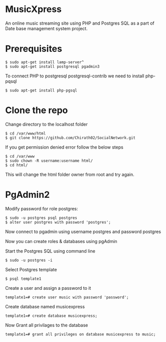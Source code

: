 # MusicXpress
An online music streaming site using PHP and Postgres SQL as a part of Date base management system project.

# Prerequisites

```
$ sudo apt-get install lamp-server^
$ sudo apt-get install postgresql pgadmin3
```

To connect PHP to postgresql postgresql-contrib we need to install php-pqsql

```
$ sudo apt-get install php-pgsql
```

# Clone the repo

Change directory to the localhost folder
```
$ cd /var/www/html
$ git clone https://github.com/Chirath02/SocialNetwork.git
```
If you get permission denied error follow the below steps 
```
$ cd /var/www
$ sudo chown -R username:username html/
$ cd html/
```
This will change the html folder owner from root and try again.

# PgAdmin2

Modify password for role postgres:
```
$ sudo -u postgres psql postgres
$ alter user postgres with password 'postgres';
```
Now connect to pgadmin using username postgres and password postgres

Now you can create roles & databases using pgAdmin

Start the Postgres SQL using command line
```
$ sudo -u postgres -i 
```
Select Postgres template
```
$ psql template1
```
Create a user and assign a password to it
```
template1=# create user music with password 'password';
```
Create database named musicexpress
```
template1=# create database musicexpress;
```
Now Grant all privilages to the database
```
template1=# grant all privileges on database musicexpress to music;
```
